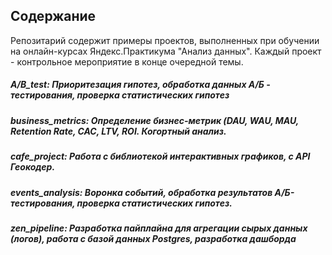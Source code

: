 ## Содержание
Репозитарий содержит примеры проектов, выполненных при обучении на онлайн-курсах Яндекс.Практикума "Анализ данных".
Каждый проект - контрольное мероприятие в конце очередной темы.

##### A/B_test: Приоритезация гипотез, обработка данных А/Б - тестирования, проверка статистических гипотез
##### business_metrics: Определение бизнес-метрик (DAU, WAU, MAU, Retention Rate, CAC, LTV, ROI. Когортный анализ.
##### cafe_project: Работа с библиотекой интерактивных графиков, с API Геокодер.
##### events_analysis: Воронка событий, обработка результатов А/Б-тестирования, проверка статистических гипотез.
##### zen_pipeline: Разработка пайплайна для агрегации сырых данных (логов), работа с базой данных Postgres, разработка дашборда
